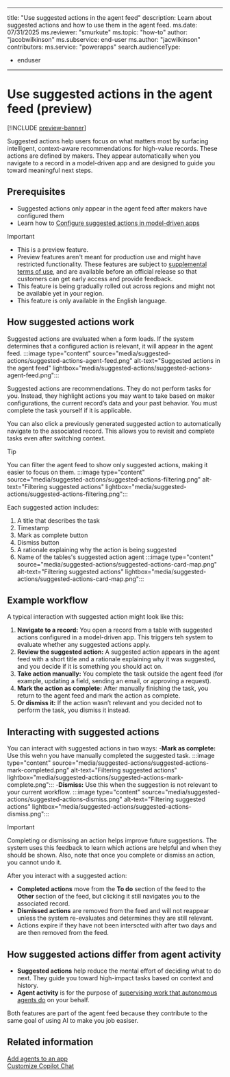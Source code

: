 
---
title: "Use suggested actions in the agent feed" 
description: Learn about suggested actions and how to use them in the agent feed.
ms.date: 07/31/2025
ms.reviewer: "smurkute"
ms.topic: "how-to"
author: "jacobwilkinson"
ms.subservice: end-user
ms.author: "jacwilkinson"
contributors: 
ms.service: "powerapps"
search.audienceType: 
  - enduser
---
# Use suggested actions in the agent feed (preview)

[!INCLUDE [preview-banner](~/../shared-content/shared/preview-includes/preview-banner.md)]

Suggested actions help users focus on what matters most by surfacing intelligent, context-aware recommendations for high-value records. These actions are defined by makers. They appear automatically when you navigate to a record in a model-driven app and are designed to guide you toward meaningful next steps.

## Prerequisites

- Suggested actions only appear in the agent feed after makers have configured them
- Learn how to [Configure suggested actions in model-driven apps](../maker/model-driven-apps/configure-suggested-actions-in-model-driven-apps.md)

> [!IMPORTANT]
>
> - This is a preview feature.
> - Preview features aren't meant for production use and might have restricted functionality. These features are subject to [supplemental terms of use](https://go.microsoft.com/fwlink/?linkid=2216214), and are available before an official release so that customers can get early access and provide feedback.
> - This feature is being gradually rolled out across regions and might not be available yet in your region.
> - This feature is only available in the English language.

## How suggested actions work

Suggested actions are evaluated when a form loads. If the system determines that a configured action is relevant, it will appear in the agent feed.
:::image type="content" source="media/suggested-actions/suggested-actions-agent-feed.png" alt-text="Suggested actions in the agent feed" lightbox="media/suggested-actions/suggested-actions-agent-feed.png":::

Suggested actions are recommendations. They do not perform tasks for you. Instead, they highlight actions you may want to take based on maker configurations, the current record’s data and your past behavior. You must complete the task yourself if it is applicable.

You can also click a previously generated suggested action to automatically navigate to the associated record. This allows you to revisit and complete tasks even after switching context.


> [!TIP]
> You can filter the agent feed to show only suggested actions, making it easier to focus on them.
> :::image type="content" source="media/suggested-actions/suggested-actions-filtering.png" alt-text="Filtering suggested actions" lightbox="media/suggested-actions/suggested-actions-filtering.png":::

Each suggested action includes:
1. A title that describes the task
1. Timestamp
1. Mark as complete button
1. Dismiss button
1. A rationale explaining why the action is being suggested
1. Name of the tables's suggested action agent
:::image type="content" source="media/suggested-actions/suggested-actions-card-map.png" alt-text="Filtering suggested actions" lightbox="media/suggested-actions/suggested-actions-card-map.png":::

## Example workflow

A typical interaction with suggested action might look like this:
1. **Navigate to a record:** You open a record from a table with suggested actions configured in a model-driven app. This triggers teh system to evaluate whether any suggested actions apply.
1. **Review the suggested action:** A suggested action appears in the agent feed with a short title and a rationale explaining why it was suggested, and you decide if it is something you should act on.
1. **Take action manually:** You complete the task outside the agent feed (for example, updating a field, sending an email, or approving a request).
1. **Mark the action as complete:** After manually finishing the task, you return to the agent feed and mark the action as complete.
1. **Or dismiss it:** If the action wasn’t relevant and you decided not to perform the task, you dismiss it instead. 

## Interacting with suggested actions

You can interact with suggested actions in two ways:
-**Mark as complete:** Use this wehn you have manually completed the suggested task.
:::image type="content" source="media/suggested-actions/suggested-actions-mark-completed.png" alt-text="Filtering suggested actions" lightbox="media/suggested-actions/suggested-actions-mark-complete.png":::
-**Dismiss:** Use this when the suggestion is not relevant to your current workflow.
:::image type="content" source="media/suggested-actions/suggested-actions-dismiss.png" alt-text="Filtering suggested actions" lightbox="media/suggested-actions/suggested-actions-dismiss.png":::

> [!IMPORTANT]
> Completing or dismissing an action helps improve future suggestions. The system uses this feedback to learn which actions are helpful and when they should be shown. Also, note that once you complete or dismiss an action, you cannot undo it.

After you interact with a suggested action:
- **Completed actions** move from the **To do** section of the feed to the **Other** section of the feed, but clicking it still navigates you to the associated record.
- **Dismissed actions** are removed from the feed and will not reappear unless the system re-evaluates and determines they are still relevant.
- Actions expire if they have not been interscted with after two days and are then removed from the feed.

## How suggested actions differ from agent activity
- **Suggested actions** help reduce the mental effort of deciding what to do next. They guide you toward high-impact tasks based on context and history.
- **Agent activity** is for the purpose of [supervising work that autonomous agents do](/supervise-agents-with-agent-feed.md) on your behalf.

Both features are part of the agent feed because they contribute to the same goal of using AI to make you job easiser.

## Related information

[Add agents to an app](../maker/model-driven-apps/add-agents-to-app.md)     
[Customize Copilot Chat](../maker/model-driven-apps/customize-copilot-chat.md)

